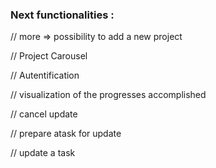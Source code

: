 ### Next functionalities :

// more => possibility to add a new project

// Project Carousel

// Autentification

// visualization of the progresses accomplished

// cancel update

// prepare atask for update

// update a task
